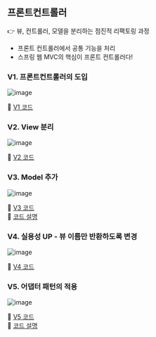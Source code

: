 ## 프론트컨트롤러
👉 뷰, 컨트롤러, 모델을 분리하는 점진적 리팩토링 과정

- 프론트 컨트롤러에서 공통 기능을 처리
- 스프링 웹 MVC의 핵심이 프론트 컨트롤러다!

### V1. 프론트컨트롤러의 도입
![image](https://user-images.githubusercontent.com/57944099/167754571-8b77c4fa-5eb9-4dc6-bc71-54c1563190f6.png)

📌 [V1 코드](https://github.com/dldbdud314/spring-web-dev-playground/tree/main/spring-mvc/servlet/src/main/java/hello/servlet/web/frontcontroller/v1)

### V2. View 분리
![image](https://user-images.githubusercontent.com/57944099/167754987-f134a335-67a6-4d54-8f22-86cdd4e81f22.png)

📌 [V2 코드](https://github.com/dldbdud314/spring-web-dev-playground/tree/main/spring-mvc/servlet/src/main/java/hello/servlet/web/frontcontroller/v2)

### V3. Model 추가
![image](https://user-images.githubusercontent.com/57944099/167794182-3213596d-15d2-4ca0-ae6e-5284238afcef.png)

📌 [V3 코드](https://github.com/dldbdud314/spring-web-dev-playground/tree/main/spring-mvc/servlet/src/main/java/hello/servlet/web/frontcontroller/v3)<br>
📌 [코드 설명](https://velog.io/@dldbdud314/%EC%84%B9%EC%85%984-%EC%A4%91-%EB%B7%B0-%EC%BB%A8%ED%8A%B8%EB%A1%A4%EB%9F%AC-%EB%AA%A8%EB%8D%B8-%EB%B6%84%EB%A6%AC)

### V4. 실용성 UP - 뷰 이름만 반환하도록 변경
![image](https://user-images.githubusercontent.com/57944099/168006539-0fab61ba-d530-4da4-b6a4-0cd41770da2a.png)

📌 [V4 코드](https://github.com/dldbdud314/spring-web-dev-playground/tree/main/spring-mvc/servlet/src/main/java/hello/servlet/web/frontcontroller/v4)

### V5. 어댑터 패턴의 적용
![image](https://user-images.githubusercontent.com/57944099/168006103-cf8810cb-70d0-4ef9-8bb8-c6f338d8bf5c.png)

📌 [V5 코드](https://github.com/dldbdud314/spring-web-dev-playground/tree/main/spring-mvc/servlet/src/main/java/hello/servlet/web/frontcontroller/v5)<br>
📌 [코드 설명](https://velog.io/@dldbdud314/%EC%84%B9%EC%85%984-%EC%A4%91-V5%EC%9D%98-%EC%A3%BC%EC%9A%94-%EA%B0%9C%EB%85%90%EA%B3%BC-%EC%8B%A4%ED%96%89-%ED%9D%90%EB%A6%84-%EB%94%B0%EB%9D%BC%EA%B0%80%EA%B8%B0)
